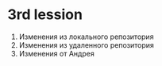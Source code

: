 # 3rd lession

1. Изменения из локального репозитория
2. Изменения из удаленного репозитория
3. Изменения от Андрея